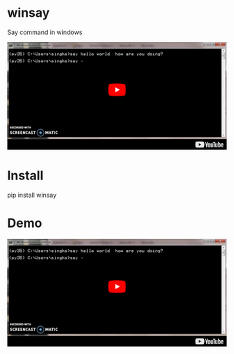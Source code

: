 # winsay
Say command in windows

![](img/youtube.png)


# Install
pip install winsay


# Demo


[![Check a demo](img/youtube.png)](https://youtu.be/dZaV5MtG3n4)
